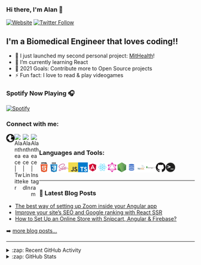 ### Hi there, I'm Alan 👋

[![Website](https://img.shields.io/website?label=DevAces.com.mx&style=for-the-badge&url=https%3A%2F%2Fdevaces.com.mx)](https://devaces.com.mx)
[![Twitter Follow](https://img.shields.io/twitter/follow/Alantheace13?color=1DA1F2&logo=twitter&style=for-the-badge)](https://twitter.com/intent/follow?original_referer=https%3A%2F%2Fgithub.com%2FAlantheace13&screen_name=Alantheace13)

## I'm a Biomedical Engineer that loves coding!!

- 🔭 I just launched my second personal project: [MitHealth][mithealth]!
- 🌱 I’m currently learning React
- 🥅 2021 Goals: Contribute more to Open Source projects
- ⚡ Fun fact: I love to read & play videogames

### Spotify Now Playing 🎧

[![Spotify](https://spotify-now-playing.alanacdz.vercel.app/api/spotify)](https://open.spotify.com/user/21b4otnzk5mwtkyp7fhe3e42y)

### Connect with me:

[<img align="left" alt="devaces.com.mx" width="22px" src="https://raw.githubusercontent.com/iconic/open-iconic/master/svg/globe.svg" />][website]
[<img align="left" alt="Alantheace | Twitter" width="22px" src="https://cdn.jsdelivr.net/npm/simple-icons@v3/icons/twitter.svg" />][twitter]
[<img align="left" alt="Alantheace | LinkedIn" width="22px" src="https://cdn.jsdelivr.net/npm/simple-icons@v3/icons/linkedin.svg" />][linkedin]
[<img align="left" alt="Alantheace | Instagram" width="22px" src="https://cdn.jsdelivr.net/npm/simple-icons@v3/icons/instagram.svg" />][instagram]

<br />

### Languages and Tools:

<img align="left" alt="HTML5" width="26px" src="https://raw.githubusercontent.com/github/explore/80688e429a7d4ef2fca1e82350fe8e3517d3494d/topics/html/html.png" />
<img align="left" alt="CSS3" width="26px" src="https://raw.githubusercontent.com/github/explore/80688e429a7d4ef2fca1e82350fe8e3517d3494d/topics/css/css.png" />
<img align="left" alt="Sass" width="26px" src="https://raw.githubusercontent.com/github/explore/80688e429a7d4ef2fca1e82350fe8e3517d3494d/topics/sass/sass.png" />
<img align="left" alt="JavaScript" width="26px" src="https://raw.githubusercontent.com/github/explore/80688e429a7d4ef2fca1e82350fe8e3517d3494d/topics/javascript/javascript.png" />
<img align="left" alt="TypeScript" width="26px" src="https://raw.githubusercontent.com/github/explore/80688e429a7d4ef2fca1e82350fe8e3517d3494d/topics/typescript/typescript.png" />
<img align="left" alt="React" width="26px" src="https://raw.githubusercontent.com/github/explore/80688e429a7d4ef2fca1e82350fe8e3517d3494d/topics/angular/angular.png" />
<img align="left" alt="Angular" width="26px" src="https://raw.githubusercontent.com/github/explore/80688e429a7d4ef2fca1e82350fe8e3517d3494d/topics/react/react.png" />
<img align="left" alt="GraphQL" width="26px" src="https://raw.githubusercontent.com/github/explore/80688e429a7d4ef2fca1e82350fe8e3517d3494d/topics/graphql/graphql.png" />
<img align="left" alt="Node.js" width="26px" src="https://raw.githubusercontent.com/github/explore/80688e429a7d4ef2fca1e82350fe8e3517d3494d/topics/nodejs/nodejs.png" />
<img align="left" alt="SQL" width="26px" src="https://raw.githubusercontent.com/github/explore/80688e429a7d4ef2fca1e82350fe8e3517d3494d/topics/sql/sql.png" />
<img align="left" alt="MySQL" width="26px" src="https://raw.githubusercontent.com/github/explore/80688e429a7d4ef2fca1e82350fe8e3517d3494d/topics/mysql/mysql.png" />
<img align="left" alt="MongoDB" width="26px" src="https://raw.githubusercontent.com/github/explore/80688e429a7d4ef2fca1e82350fe8e3517d3494d/topics/mongodb/mongodb.png" />
<img align="left" alt="GitHub" width="26px" src="https://raw.githubusercontent.com/github/explore/78df643247d429f6cc873026c0622819ad797942/topics/github/github.png" />
<img align="left" alt="Terminal" width="26px" src="https://raw.githubusercontent.com/github/explore/80688e429a7d4ef2fca1e82350fe8e3517d3494d/topics/terminal/terminal.png" />

<br />
<br />

---

### 📕 Latest Blog Posts

<!-- BLOG-POST-LIST:START -->
- [The best way of setting up Zoom inside your Angular app](https://medium.com/@alantheace/the-best-way-of-setting-up-zoom-inside-your-angular-app-b370cf895477?source=rss-48044e42e288------2)
- [Improve your site’s SEO and Google ranking with React SSR](https://medium.com/@alantheace/improve-your-sites-seo-and-google-ranking-with-react-ssr-66d02eae54cb?source=rss-48044e42e288------2)
- [How to Set Up an Online Store with Snipcart, Angular & Firebase?](https://medium.com/@alantheace/how-to-set-up-an-online-store-with-snipcart-angular-firebase-75a403b973f6?source=rss-48044e42e288------2)
<!-- BLOG-POST-LIST:END -->

➡️ [more blog posts...](https://medium.com/feed/@alantheace)

---

<details>
  <summary>:zap: Recent GitHub Activity</summary>
  
<!--START_SECTION:activity-->
1. 🗣 Commented on [#22616](https://github.com/ionic-team/ionic-framework/issues/22616) in [ionic-team/ionic-framework](https://github.com/ionic-team/ionic-framework)
2. ❗️ Opened issue [#22616](https://github.com/ionic-team/ionic-framework/issues/22616) in [ionic-team/ionic-framework](https://github.com/ionic-team/ionic-framework)
3. ❗️ Opened issue [#22594](https://github.com/ionic-team/ionic-framework/issues/22594) in [ionic-team/ionic-framework](https://github.com/ionic-team/ionic-framework)
<!--END_SECTION:activity-->

</details>

<details>
  <summary>:zap: GitHub Stats</summary>

  <img align="left" alt="Alan's GitHub Stats" src="https://github-readme-stats.alanacdz.vercel.app/api?username=AlanAcDz&show_icons=true&hide_border=true" />
  <img align="left" alt="Alan's Top Langs" src="https://github-readme-stats.alanacdz.vercel.app/api/top-langs?username=AlanAcDz&layout=compact&hide_border=true" />

</details>

[website]: https://devaces.com.mx
[mithealth]: https://mithealth.app
[twitter]: https://twitter.com/Alantheace13
[instagram]: https://instagram.com/alantheace13
[linkedin]: https://linkedin.com/in/alan-acuña-díaz
